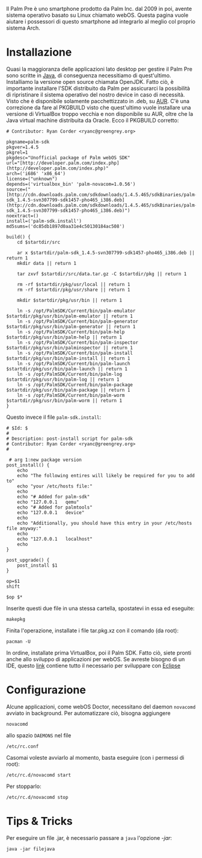 Il Palm Pre è uno smartphone prodotto da Palm Inc. dal 2009 in poi, avente sistema operativo basato su Linux chiamato webOS. Questa pagina vuole aiutare i possessori di questo smartphone ad integrarlo al meglio col proprio sistema Arch.

# Installazione

Quasi la maggioranza delle applicazioni lato desktop per gestire il Palm Pre sono scritte in [Java](/index.php/Java "Java"), di conseguenza necessitiamo di quest'ultimo. Installiamo la versione open source chiamata OpenJDK. Fatto ciò, è importante installare l'SDK distribuito da Palm per assicurarci la possibilità di ripristinare il sistema operativo del nostro device in caso di necessità. Visto che è disponibile solamente pacchettizzato in .deb, su [AUR](/index.php/AUR "AUR"). C'è una correzione da fare al PKGBUILD visto che quest'ultimo vuole installare una versione di VirtualBox troppo vecchia e non disponibile su AUR, oltre che la Java virtual machine distribuita da Oracle. Ecco il PKGBUILD corretto:

```
# Contributor: Ryan Corder <ryanc@greengrey.org>

pkgname=palm-sdk
pkgver=1.4.5
pkgrel=1
pkgdesc="Unofficial package of Palm webOS SDK"
url="[http://developer.palm.com/index.php](http://developer.palm.com/index.php)"
arch=('i686' 'x86_64')
license=("unknown")
depends=('virtualbox_bin' 'palm-novacom=1.0.56') 
source=("[http://cdn.downloads.palm.com/sdkdownloads/1.4.5.465/sdkBinaries/palm-sdk_1.4.5-svn307799-sdk1457-pho465_i386.deb](http://cdn.downloads.palm.com/sdkdownloads/1.4.5.465/sdkBinaries/palm-sdk_1.4.5-svn307799-sdk1457-pho465_i386.deb)")
noextract=()
install=('palm-sdk.install')
md5sums=('dc85db1897d0aa31e4c50130184ac508')

build() {
    cd $startdir/src

    ar x $startdir/palm-sdk_1.4.5-svn307799-sdk1457-pho465_i386.deb || return 1
    mkdir data || return 1

    tar zxvf $startdir/src/data.tar.gz -C $startdir/pkg || return 1

    rm -rf $startdir/pkg/usr/local || return 1
    rm -rf $startdir/pkg/usr/share || return 1

    mkdir $startdir/pkg/usr/bin || return 1

    ln -s /opt/PalmSDK/Current/bin/palm-emulator $startdir/pkg/usr/bin/palm-emulator || return 1
    ln -s /opt/PalmSDK/Current/bin/palm-generator $startdir/pkg/usr/bin/palm-generator || return 1
    ln -s /opt/PalmSDK/Current/bin/palm-help $startdir/pkg/usr/bin/palm-help || return 1
    ln -s /opt/PalmSDK/Current/bin/palm-inspector $startdir/pkg/usr/bin/palminspector || return 1
    ln -s /opt/PalmSDK/Current/bin/palm-install $startdir/pkg/usr/bin/palm-install || return 1
    ln -s /opt/PalmSDK/Current/bin/palm-launch $startdir/pkg/usr/bin/palm-launch || return 1
    ln -s /opt/PalmSDK/Current/bin/palm-log $startdir/pkg/usr/bin/palm-log || return 1
    ln -s /opt/PalmSDK/Current/bin/palm-package $startdir/pkg/usr/bin/palm-package || return 1
    ln -s /opt/PalmSDK/Current/bin/palm-worm $startdir/pkg/usr/bin/palm-worm || return 1    
}

```

Questo invece il file `palm-sdk.install`:

```
# $Id: $
#
# Description: post-install script for palm-sdk
# Contributor: Ryan Corder <ryanc@greengrey.org>
#

 # arg 1:new package version
post_install() {
    echo
    echo "The following entires will likely be required for you to add to"
    echo "your /etc/hosts file:"
    echo
    echo "# Added for palm-sdk"
    echo "127.0.0.1   qemu"
    echo "# Added for palmtools"
    echo "127.0.0.1   device"
    echo
    echo "Additionally, you should have this entry in your /etc/hosts file anyway:"
    echo
    echo "127.0.0.1   localhost"
    echo
}

post_upgrade() {
    post_install $1
}

op=$1
shift

$op $*

```

Inserite questi due file in una stessa cartella, spostatevi in essa ed eseguite:

```
makepkg

```

Finita l'operazione, installate i file tar.pkg.xz con il comando (da root):

```
pacman -U

```

In ordine, installate prima VirtualBox, poi il Palm SDK. Fatto ciò, siete pronti anche allo sviluppo di applicazioni per webOS. Se avreste bisogno di un IDE, questo [link](http://developer.palm.com/index.php?option=com_content&id=1639) contiene tutto il necessario per sviluppare con [Eclipse](/index.php/Eclipse "Eclipse")

# Configurazione

Alcune applicazioni, come webOS Doctor, necessitano del daemon `novacomd` avviato in background. Per automatizzare ciò, bisogna aggiungere

```
novacomd

```

allo spazio `DAEMONS` nel file

```
/etc/rc.conf

```

Casomai voleste avviarlo al momento, basta eseguire (con i permessi di root):

```
/etc/rc.d/novacomd start

```

Per stopparlo:

```
/etc/rc.d/novacomd stop

```

# Tips & Tricks

Per eseguire un file .jar, è necessario passare a `java` l'opzione *-jar*:

```
java -jar filejava

```